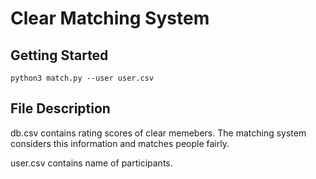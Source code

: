 # Clear Matching System

## Getting Started
```
python3 match.py --user user.csv
```

## File Description
db.csv contains rating scores of clear memebers. The matching system considers this information and matches people fairly.

user.csv contains name of participants.
